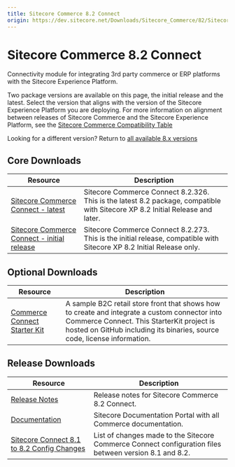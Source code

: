 ```yaml
---
title: Sitecore Commerce 8.2 Connect
origin: https://dev.sitecore.net/Downloads/Sitecore_Commerce/82/Sitecore_Commerce_82_Connect.aspx
---
```


# Sitecore Commerce 8.2 Connect

Connectivity module for integrating 3rd party commerce or ERP platforms with the Sitecore Experience Platform. 

Two package versions are available on this page, the initial release and the latest. Select the version that aligns with the version of the Sitecore Experience Platform you are deploying. For more information on alignment between releases of Sitecore Commerce and the Sitecore Experience Platform, see the [Sitecore Commerce Compatibility Table](https://kb.sitecore.net/articles/316437)

Looking for a different version? Return to [all available 8.x versions](/Downloads/Sitecore_Commerce)

## Core Downloads

 | Resource | Description |
 | --- | --- |
 | [Sitecore Commerce Connect - latest](https://sitecoredev.azureedge.net/~/media/4736C7A6B4D44787BADA47E9E18A278C.ashx?date=20170210T134131) | Sitecore Commerce Connect 8.2.326. This is the latest 8.2 package, compatible with Sitecore XP 8.2 Initial Release and later. |
 | [Sitecore Commerce Connect - initial release](https://sitecoredev.azureedge.net/~/media/EFD01A8303804364AA5F2084D673F84B.ashx?date=20170210T134131) | Sitecore Commerce Connect 8.2.273. This is the initial release, compatible with Sitecore XP 8.2 Initial Release only. |

## Optional Downloads

 | Resource | Description |
 | --- | --- |
 | [Commerce Connect Starter Kit](https://github.com/Sitecore/Commerce-Connect-StarterKit) | A sample B2C retail store front that shows how to create and integrate a custom connector into Commerce Connect. This StarterKit project is hosted on GitHub including its binaries, source code, license information. |

## Release Downloads

 | Resource | Description |
 | --- | --- |
 | [Release Notes](http://commercesdn.sitecore.net/SitecoreCommerceConnect/ReleaseNotes/en-us/index.html) | Release notes for Sitecore Commerce 8.2 Connect. |
 | [Documentation](https://doc.sitecore.com) | Sitecore Documentation Portal with all Commerce documentation. |
 | [Sitecore Connect 8.1 to 8.2 Config Changes](https://sitecoredev.azureedge.net/~/media/574B2FD544A740AB87EE6BBF957378C1.ashx?date=20161226T070528) | List of changes made to the Sitecore Commerce Connect configuration files between version 8.1 and 8.2. |